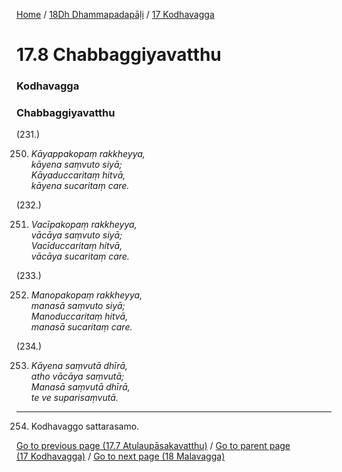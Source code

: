 
[Home](/) / [18Dh Dhammapadapāḷi](/tipitaka/18Dh.md) / [17 Kodhavagga](/tipitaka/18Dh/17.md)

# 17.8 Chabbaggiyavatthu

### Kodhavagga

### Chabbaggiyavatthu

(231.)

250. _Kāyappakopaṃ rakkheyya,_  
_kāyena saṃvuto siyā;_  
_Kāyaduccaritaṃ hitvā,_  
_kāyena sucaritaṃ care._  


(232.)

251. _Vacīpakopaṃ rakkheyya,_  
_vācāya saṃvuto siyā;_  
_Vacīduccaritaṃ hitvā,_  
_vācāya sucaritaṃ care._  


(233.)

252. _Manopakopaṃ rakkheyya,_  
_manasā saṃvuto siyā;_  
_Manoduccaritaṃ hitvā,_  
_manasā sucaritaṃ care._  


(234.)

253. _Kāyena saṃvutā dhīrā,_  
_atho vācāya saṃvutā;_  
_Manasā saṃvutā dhīrā,_  
_te ve suparisaṃvutā._  


---

254. Kodhavaggo sattarasamo.



[Go to previous page (17.7 Atulaupāsakavatthu)](/tipitaka/18Dh/17/17.7.md) / [Go to parent page (17 Kodhavagga)](/tipitaka/18Dh/17.md) / [Go to next page (18 Malavagga)](/tipitaka/18Dh/18.md)



